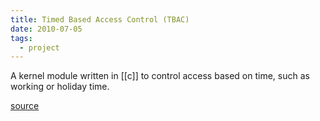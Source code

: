 ```yaml
---
title: Timed Based Access Control (TBAC)
date: 2010-07-05
tags:
  - project
---
```


A kernel module written in [[c]] to control access based on time, such as working or holiday time.

[source](https://github.com/TristanCacqueray/tbac-reg)
